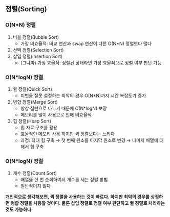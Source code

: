 ## 정렬(Sorting)

### O(N*N) 정렬
1. 버블 정렬(Bubble Sort)
    - 가장 비효율적: 비교 연산과 swap 연산이 다른 O(N*N) 정렬보다 많다
2. 선택 정렬(Selection Sort)
3. 삽입 정렬(Insertion Sort)
    - (그나마) 가장 효율적: 정렬된 상태라면 가장 효율적으로 정렬 여부 판단 가능

### O(N*logN) 정렬
1. 퀼 정렬(Quick Sort)
   - 피벗을 잘못 설정하는 최악의 경우 O(N*N)까지 시간 복잡도가 증가
2. 병합 정렬(Merge Sort)
   - 항상 절반으로 나누기 때문에 O(N*logN) 보장
   - 메모리를 많이 사용으로 인해 비효율적
3. 힙 정렬(Heap Sort)
   - 힙 자료 구조를 활용
   - 효율적인 메모리 사용 하지만 퀵 정렬보다는 느리다
   - 과정: 최대 힙 구축 → 첫 번째 원소를 마지막 원소로 변경 → 나머지 배열에 대해서 힙 구축

### O(N*logN) 정렬
1. 개수 정렬(Count Sort)
   - 배열을 한 번 순회하여서 개수를 세는 정렬 방법
   - 일반적이지 않다

**개인적으로 생각해보면, 퀵 정렬을 사용하는 것이 빠르다. 하지만 최악의 경우를 상정하면 벙합 정렬을 사용할 것이다. 물론 삽입 정렬로 정렬 여부 판단하고 퀼 정렬로 처리하는 것도 가능하다**
